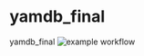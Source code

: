 # yamdb_final
yamdb_final
![example workflow](https://github.com/Certelen/yamdb_final/actions/workflows/main.yml/badge.svg)